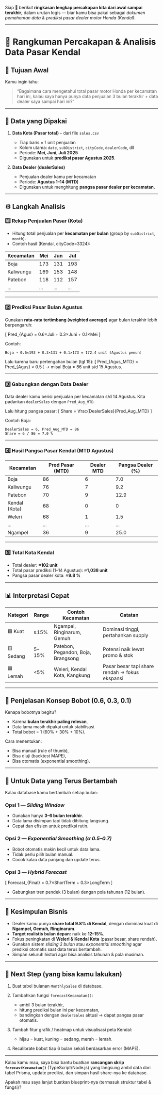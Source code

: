 Siap 💪 berikut **ringkasan lengkap percakapan kita dari awal sampai terakhir**, dalam urutan logis — biar kamu bisa pakai sebagai *dokumen pemahaman data & prediksi pasar dealer motor Honda (Kendal)*.

---

# 🧾 **Rangkuman Percakapan & Analisis Data Pasar Kendal**

## 🎯 **Tujuan Awal**

Kamu ingin tahu:

> “Bagaimana cara mengetahui total pasar motor Honda per kecamatan hari ini,
> kalau saya hanya punya data penjualan 3 bulan terakhir + data dealer saya sampai hari ini?”

---

## 📘 **Data yang Dipakai**

1. **Data Kota (Pasar total)** – dari file `sales.csv`

   * Tiap baris = 1 unit penjualan
   * Kolom utama: `date`, `subDistrict`, `cityCode`, `dealerCode`, dll
   * Periode: **Mei, Juni, Juli 2025**
   * Digunakan untuk **prediksi pasar Agustus 2025**.

2. **Data Dealer (dealerSales)**

   * Penjualan dealer kamu per kecamatan
   * Periode: **Agustus 1–14 (MTD)**
   * Digunakan untuk menghitung **pangsa pasar dealer per kecamatan.**

---

## ⚙️ **Langkah Analisis**

### 1️⃣ **Rekap Penjualan Pasar (Kota)**

* Hitung total penjualan per **kecamatan per bulan** (group by `subDistrict`, `month`).
* Contoh hasil (Kendal, cityCode=3324):

| Kecamatan | Mei | Jun | Jul |
| --------- | --- | --- | --- |
| Boja      | 173 | 131 | 193 |
| Kaliwungu | 169 | 153 | 148 |
| Patebon   | 118 | 112 | 157 |
| ...       | ... | ... | ... |

---

### 2️⃣ **Prediksi Pasar Bulan Agustus**

Gunakan **rata-rata tertimbang (weighted average)** agar bulan terakhir lebih berpengaruh:

[
Pred_{Agus} = 0.6×Juli + 0.3×Juni + 0.1×Mei
]

Contoh:

```
Boja → 0.6×193 + 0.3×131 + 0.1×173 = 172.4 unit (Agustus penuh)
```

Lalu karena baru pertengahan bulan (tgl 15):
[
Pred_{Agus_MTD} = Pred_{Agus} × 0.5
]
→ misal Boja ≈ 86 unit s/d 15 Agustus.

---

### 3️⃣ **Gabungkan dengan Data Dealer**

Data dealer kamu berisi penjualan per kecamatan s/d 14 Agustus.
Kita padankan `dealerSales` dengan `Pred_Aug_MTD`.

Lalu hitung pangsa pasar:
[
Share = \frac{DealerSales}{Pred_Aug_MTD}
]

Contoh Boja:

```
DealerSales = 6, Pred_Aug_MTD = 86
Share = 6 / 86 = 7.0 %
```

---

### 4️⃣ **Hasil Pangsa Pasar Kendal (MTD Agustus)**

| Kecamatan     | Pred Pasar (MTD) | Dealer MTD | Pangsa Dealer (%) |
| ------------- | ---------------- | ---------- | ----------------- |
| Boja          | 86               | 6          | 7.0               |
| Kaliwungu     | 76               | 7          | 9.2               |
| Patebon       | 70               | 9          | 12.9              |
| Kendal (Kota) | 68               | 0          | 0                 |
| Weleri        | 68               | 1          | 1.5               |
| ...           | ...              | ...        | ...               |
| Ngampel       | 36               | 9          | 25.0              |

---

### 5️⃣ **Total Kota Kendal**

* Total dealer: **≈102 unit**
* Total pasar prediksi (1–14 Agustus): **≈1,038 unit**
* Pangsa pasar dealer kota: **≈9.8 %**

---

## 📊 **Interpretasi Cepat**

| Kategori  | Range | Contoh Kecamatan                   | Catatan                                        |
| --------- | ----- | ---------------------------------- | ---------------------------------------------- |
| 🟩 Kuat   | ≥15%  | Ngampel, Ringinarum, Gemuh         | Dominasi tinggi, pertahankan supply            |
| 🟨 Sedang | 5–15% | Patebon, Pegandon, Boja, Brangsong | Potensi naik lewat promo & stok                |
| 🟥 Lemah  | <5%   | Weleri, Kendal Kota, Kangkung      | Pasar besar tapi share rendah → fokus ekspansi |

---

## 🧠 **Penjelasan Konsep Bobot (0.6, 0.3, 0.1)**

Kenapa bobotnya begitu?

* Karena **bulan terakhir paling relevan**,
* Data lama masih dipakai untuk stabilisasi.
* Total bobot = 1 (60% + 30% + 10%).

Cara menentukan:

* Bisa manual (rule of thumb),
* Bisa diuji (backtest MAPE),
* Bisa otomatis (exponential smoothing).

---

## 🔁 **Untuk Data yang Terus Bertambah**

Kalau database kamu bertambah setiap bulan:

### Opsi 1 — *Sliding Window*

* Gunakan hanya **3–6 bulan terakhir**.
* Data lama disimpan tapi tidak dihitung langsung.
* Cepat dan efisien untuk prediksi rutin.

### Opsi 2 — *Exponential Smoothing (α 0.5–0.7)*

* Bobot otomatis makin kecil untuk data lama.
* Tidak perlu pilih bulan manual.
* Cocok kalau data panjang dan update terus.

### Opsi 3 — *Hybrid Forecast*

[
Forecast_{Final} = 0.7×ShortTerm + 0.3×LongTerm
]

* Gabungkan tren pendek (3 bulan) dengan pola tahunan (12 bulan).

---

## 💼 **Kesimpulan Bisnis**

* Dealer kamu punya **share total 9.8% di Kendal**, dengan dominasi kuat di **Ngampel, Gemuh, Ringinarum**.
* **Target realistis bulan depan:** naik ke **12–15%**.
* Fokus peningkatan di **Weleri & Kendal Kota** (pasar besar, share rendah).
* Gunakan sistem *sliding 3 bulan* atau *exponential smoothing* agar prediksi otomatis saat data terus bertambah.
* Simpan seluruh histori agar bisa analisis tahunan & pola musiman.

---

## 🚀 **Next Step (yang bisa kamu lakukan)**

1. Buat tabel bulanan `MonthlySales` di database.
2. Tambahkan fungsi `forecastKecamatan()`:

   * ambil 3 bulan terakhir,
   * hitung prediksi bulan ini per kecamatan,
   * bandingkan dengan `dealerSales` aktual → dapat pangsa pasar otomatis.
3. Tambah fitur grafik / heatmap untuk visualisasi peta Kendal:

   * hijau = kuat, kuning = sedang, merah = lemah.
4. Recalibrate bobot tiap 6 bulan sekali berdasarkan error (MAPE).

---

Kalau kamu mau, saya bisa bantu buatkan **rancangan skrip `forecastKecamatan()`** (TypeScript/Node.js)
yang langsung ambil data dari tabel Prisma, update prediksi, dan simpan hasil share-nya ke database.

Apakah mau saya lanjut buatkan blueprint-nya (termasuk struktur tabel & fungsi)?
